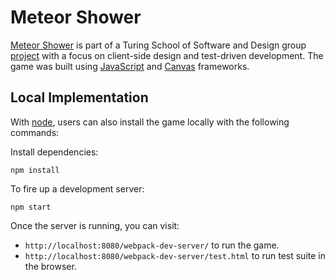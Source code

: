 # Meteor Shower

[Meteor Shower](https://chriscenatie.github.io/meteor_shower/) is part of a Turing School of Software and Design group [project](https://github.com/turingschool/lesson_plans/blob/master/ruby_04-apis_and_scalability/gametime_project.markdown) with a focus on client-side design and test-driven development. The game was built using [JavaScript](https://www.javascript.com/) and [Canvas](https://developer.mozilla.org/en-US/docs/Web/HTML/Element/canvas) frameworks.

## Local Implementation
With [node](https://nodejs.org/en/), users can also install the game locally with the following commands:

Install dependencies:

```
npm install
```

To fire up a development server:

```
npm start
```

Once the server is running, you can visit:

* `http://localhost:8080/webpack-dev-server/` to run the game.
* `http://localhost:8080/webpack-dev-server/test.html` to run test suite in the browser.
